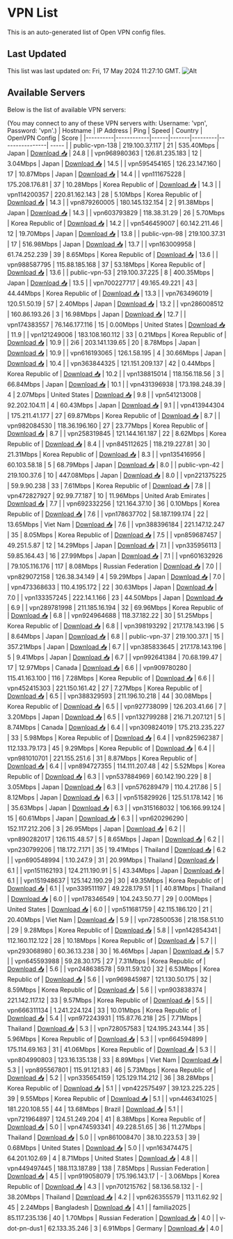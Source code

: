 # VPN List

This is an auto-generated list of Open VPN config files.

## Last Updated

This list was last updated on: Fri, 17 May 2024 11:27:10 GMT.
![Alt](https://repobeats.axiom.co/api/embed/186b98318ef1479477931607c1ad7d823f12451f.svg "Repobeats analytics image")

## Available Servers

Below is the list of available VPN servers:

(You may connect to any of these VPN servers with: Username: 'vpn', Password: 'vpn'.)
| Hostname | IP Address | Ping | Speed | Country | OpenVPN Config | Score |
|----------|------------|------|-------|---------|----------------| ----- |
| public-vpn-138 | 219.100.37.117 | 21 | 535.40Mbps | Japan | [Download 📥](./configs/server_0_JP.ovpn) | 24.8 |
| vpn968980363 | 126.81.235.183 | 12 | 3.04Mbps | Japan | [Download 📥](./configs/server_1_JP.ovpn) | 14.5 |
| vpn595454165 | 126.23.147.160 | 17 | 10.87Mbps | Japan | [Download 📥](./configs/server_2_JP.ovpn) | 14.4 |
| vpn111675228 | 175.208.176.81 | 37 | 10.28Mbps | Korea Republic of | [Download 📥](./configs/server_3_KR.ovpn) | 14.3 |
| vpn114200357 | 220.81.162.143 | 28 | 5.10Mbps | Korea Republic of | [Download 📥](./configs/server_4_KR.ovpn) | 14.3 |
| vpn879260005 | 180.145.132.154 | 2 | 91.38Mbps | Japan | [Download 📥](./configs/server_5_JP.ovpn) | 14.3 |
| vpn603793829 | 118.38.31.29 | 26 | 5.70Mbps | Korea Republic of | [Download 📥](./configs/server_6_KR.ovpn) | 14.2 |
| vpn546459007 | 60.142.211.46 | 12 | 19.70Mbps | Japan | [Download 📥](./configs/server_7_JP.ovpn) | 13.8 |
| public-vpn-98 | 219.100.37.31 | 17 | 516.98Mbps | Japan | [Download 📥](./configs/server_8_JP.ovpn) | 13.7 |
| vpn163009958 | 61.74.252.239 | 39 | 8.65Mbps | Korea Republic of | [Download 📥](./configs/server_9_KR.ovpn) | 13.6 |
| vpn988587795 | 115.88.185.168 | 37 | 53.18Mbps | Korea Republic of | [Download 📥](./configs/server_10_KR.ovpn) | 13.6 |
| public-vpn-53 | 219.100.37.225 | 8 | 400.35Mbps | Japan | [Download 📥](./configs/server_11_JP.ovpn) | 13.5 |
| vpn700227717 | 49.165.49.221 | 43 | 44.44Mbps | Korea Republic of | [Download 📥](./configs/server_12_KR.ovpn) | 13.3 |
| vpn763496019 | 120.51.50.19 | 57 | 2.40Mbps | Japan | [Download 📥](./configs/server_13_JP.ovpn) | 13.2 |
| vpn286008512 | 160.86.193.26 | 3 | 16.98Mbps | Japan | [Download 📥](./configs/server_14_JP.ovpn) | 12.7 |
| vpn174383557 | 76.146.177.116 | 15 | 0.00Mbps | United States | [Download 📥](./configs/server_15_US.ovpn) | 11.9 |
| vpn121249006 | 183.108.160.112 | 33 | 0.21Mbps | Korea Republic of | [Download 📥](./configs/server_16_KR.ovpn) | 10.9 |
| 2i6 | 203.141.139.65 | 20 | 8.78Mbps | Japan | [Download 📥](./configs/server_17_JP.ovpn) | 10.9 |
| vpn616193065 | 126.1.58.195 | 4 | 30.66Mbps | Japan | [Download 📥](./configs/server_18_JP.ovpn) | 10.4 |
| vpn363844325 | 121.151.209.137 | 42 | 0.44Mbps | Korea Republic of | [Download 📥](./configs/server_19_KR.ovpn) | 10.2 |
| vpn138815014 | 118.156.118.56 | 3 | 66.84Mbps | Japan | [Download 📥](./configs/server_20_JP.ovpn) | 10.1 |
| vpn431396938 | 173.198.248.39 | 4 | 2.07Mbps | United States | [Download 📥](./configs/server_21_US.ovpn) | 9.8 |
| vpn541213008 | 92.202.104.11 | 4 | 60.43Mbps | Japan | [Download 📥](./configs/server_22_JP.ovpn) | 9.1 |
| vpn413944304 | 175.211.41.177 | 27 | 69.87Mbps | Korea Republic of | [Download 📥](./configs/server_23_KR.ovpn) | 8.7 |
| vpn982084530 | 118.36.196.160 | 27 | 23.77Mbps | Korea Republic of | [Download 📥](./configs/server_24_KR.ovpn) | 8.7 |
| vpn258319845 | 121.144.161.187 | 22 | 8.62Mbps | Korea Republic of | [Download 📥](./configs/server_25_KR.ovpn) | 8.4 |
| vpn845112625 | 118.219.227.81 | 30 | 21.31Mbps | Korea Republic of | [Download 📥](./configs/server_26_KR.ovpn) | 8.3 |
| vpn135416956 | 60.103.58.18 | 5 | 68.79Mbps | Japan | [Download 📥](./configs/server_27_JP.ovpn) | 8.0 |
| public-vpn-42 | 219.100.37.6 | 10 | 447.08Mbps | Japan | [Download 📥](./configs/server_28_JP.ovpn) | 8.0 |
| vpn221375225 | 59.9.90.238 | 33 | 7.61Mbps | Korea Republic of | [Download 📥](./configs/server_29_KR.ovpn) | 7.8 |
| vpn472827927 | 92.99.77.187 | 10 | 11.96Mbps | United Arab Emirates | [Download 📥](./configs/server_30_AE.ovpn) | 7.7 |
| vpn692332256 | 121.164.37.10 | 36 | 0.10Mbps | Korea Republic of | [Download 📥](./configs/server_31_KR.ovpn) | 7.6 |
| vpn178637702 | 58.187.199.174 | 22 | 13.65Mbps | Viet Nam | [Download 📥](./configs/server_32_VN.ovpn) | 7.6 |
| vpn388396184 | 221.147.12.247 | 35 | 8.05Mbps | Korea Republic of | [Download 📥](./configs/server_33_KR.ovpn) | 7.5 |
| vpn859687457 | 49.251.5.87 | 12 | 14.29Mbps | Japan | [Download 📥](./configs/server_34_JP.ovpn) | 7.1 |
| vpn335956113 | 59.85.164.43 | 16 | 27.99Mbps | Japan | [Download 📥](./configs/server_35_JP.ovpn) | 7.1 |
| vpn601632926 | 79.105.116.176 | 117 | 8.08Mbps | Russian Federation | [Download 📥](./configs/server_36_RU.ovpn) | 7.0 |
| vpn829072158 | 126.38.34.149 | 4 | 59.29Mbps | Japan | [Download 📥](./configs/server_37_JP.ovpn) | 7.0 |
| vpn473368633 | 110.4.195.172 | 22 | 30.63Mbps | Japan | [Download 📥](./configs/server_38_JP.ovpn) | 7.0 |
| vpn133357245 | 222.14.1.166 | 23 | 44.50Mbps | Japan | [Download 📥](./configs/server_39_JP.ovpn) | 6.9 |
| vpn289781998 | 211.185.16.194 | 32 | 69.96Mbps | Korea Republic of | [Download 📥](./configs/server_40_KR.ovpn) | 6.8 |
| vpn924964688 | 118.37.182.22 | 30 | 51.25Mbps | Korea Republic of | [Download 📥](./configs/server_41_KR.ovpn) | 6.8 |
| vpn398193292 | 217.178.143.196 | 5 | 8.64Mbps | Japan | [Download 📥](./configs/server_42_JP.ovpn) | 6.8 |
| public-vpn-37 | 219.100.37.1 | 15 | 357.21Mbps | Japan | [Download 📥](./configs/server_43_JP.ovpn) | 6.7 |
| vpn385833645 | 217.178.143.196 | 5 | 9.41Mbps | Japan | [Download 📥](./configs/server_44_JP.ovpn) | 6.7 |
| vpn992641384 | 70.68.199.47 | 17 | 12.97Mbps | Canada | [Download 📥](./configs/server_45_CA.ovpn) | 6.6 |
| vpn909780280 | 115.41.163.100 | 116 | 7.28Mbps | Korea Republic of | [Download 📥](./configs/server_46_KR.ovpn) | 6.6 |
| vpn452415303 | 221.150.161.42 | 27 | 7.27Mbps | Korea Republic of | [Download 📥](./configs/server_47_KR.ovpn) | 6.5 |
| vpn388329593 | 211.196.10.218 | 44 | 30.08Mbps | Korea Republic of | [Download 📥](./configs/server_48_KR.ovpn) | 6.5 |
| vpn927738099 | 126.203.41.66 | 7 | 3.20Mbps | Japan | [Download 📥](./configs/server_49_JP.ovpn) | 6.5 |
| vpn132799288 | 216.71.207.121 | 5 | 8.74Mbps | Canada | [Download 📥](./configs/server_50_CA.ovpn) | 6.4 |
| vpn309824019 | 175.213.235.227 | 33 | 5.98Mbps | Korea Republic of | [Download 📥](./configs/server_51_KR.ovpn) | 6.4 |
| vpn825962387 | 112.133.79.173 | 45 | 9.29Mbps | Korea Republic of | [Download 📥](./configs/server_52_KR.ovpn) | 6.4 |
| vpn981010701 | 221.155.251.6 | 31 | 8.87Mbps | Korea Republic of | [Download 📥](./configs/server_53_KR.ovpn) | 6.4 |
| vpn894727355 | 114.111.207.48 | 42 | 5.52Mbps | Korea Republic of | [Download 📥](./configs/server_54_KR.ovpn) | 6.3 |
| vpn537884969 | 60.142.190.229 | 8 | 3.05Mbps | Japan | [Download 📥](./configs/server_55_JP.ovpn) | 6.3 |
| vpn576289479 | 110.4.217.86 | 5 | 8.12Mbps | Japan | [Download 📥](./configs/server_56_JP.ovpn) | 6.3 |
| vpn515829926 | 125.51.178.142 | 16 | 35.63Mbps | Japan | [Download 📥](./configs/server_57_JP.ovpn) | 6.3 |
| vpn315168032 | 106.166.99.124 | 15 | 60.61Mbps | Japan | [Download 📥](./configs/server_58_JP.ovpn) | 6.3 |
| vpn620296290 | 152.117.212.206 | 3 | 26.95Mbps | Japan | [Download 📥](./configs/server_59_JP.ovpn) | 6.2 |
| vpn890282017 | 126.115.48.57 | 5 | 8.65Mbps | Japan | [Download 📥](./configs/server_60_JP.ovpn) | 6.2 |
| vpn230799206 | 118.172.7.171 | 35 | 19.41Mbps | Thailand | [Download 📥](./configs/server_61_TH.ovpn) | 6.2 |
| vpn690548994 | 1.10.247.9 | 31 | 20.99Mbps | Thailand | [Download 📥](./configs/server_62_TH.ovpn) | 6.1 |
| vpn151162193 | 124.211.190.91 | 5 | 43.34Mbps | Japan | [Download 📥](./configs/server_63_JP.ovpn) | 6.1 |
| vpn151948637 | 125.142.190.29 | 30 | 49.35Mbps | Korea Republic of | [Download 📥](./configs/server_64_KR.ovpn) | 6.1 |
| vpn339511197 | 49.228.179.51 | 1 | 40.81Mbps | Thailand | [Download 📥](./configs/server_65_TH.ovpn) | 6.0 |
| vpn178346549 | 104.243.50.77 | 29 | 0.00Mbps | United States | [Download 📥](./configs/server_66_US.ovpn) | 6.0 |
| vpn511681759 | 42.115.186.120 | 21 | 20.40Mbps | Viet Nam | [Download 📥](./configs/server_67_VN.ovpn) | 5.9 |
| vpn728500536 | 218.158.51.10 | 29 | 9.28Mbps | Korea Republic of | [Download 📥](./configs/server_68_KR.ovpn) | 5.8 |
| vpn142854341 | 112.160.112.122 | 28 | 10.18Mbps | Korea Republic of | [Download 📥](./configs/server_69_KR.ovpn) | 5.7 |
| vpn293068980 | 60.36.13.238 | 30 | 16.46Mbps | Japan | [Download 📥](./configs/server_70_JP.ovpn) | 5.7 |
| vpn645593988 | 59.28.30.175 | 27 | 7.31Mbps | Korea Republic of | [Download 📥](./configs/server_71_KR.ovpn) | 5.6 |
| vpn248638578 | 59.11.59.120 | 32 | 6.53Mbps | Korea Republic of | [Download 📥](./configs/server_72_KR.ovpn) | 5.6 |
| vpn969845987 | 121.130.50.175 | 32 | 8.59Mbps | Korea Republic of | [Download 📥](./configs/server_73_KR.ovpn) | 5.6 |
| vpn903838374 | 221.142.117.12 | 33 | 9.57Mbps | Korea Republic of | [Download 📥](./configs/server_74_KR.ovpn) | 5.5 |
| vpn666311134 | 1.241.224.124 | 33 | 10.01Mbps | Korea Republic of | [Download 📥](./configs/server_75_KR.ovpn) | 5.4 |
| vpn972243931 | 115.87.76.218 | 25 | 7.71Mbps | Thailand | [Download 📥](./configs/server_76_TH.ovpn) | 5.3 |
| vpn728057583 | 124.195.243.144 | 35 | 5.96Mbps | Korea Republic of | [Download 📥](./configs/server_77_KR.ovpn) | 5.3 |
| vpn664594899 | 175.114.69.163 | 31 | 41.06Mbps | Korea Republic of | [Download 📥](./configs/server_78_KR.ovpn) | 5.3 |
| vpn804990803 | 123.16.135.138 | 33 | 8.89Mbps | Viet Nam | [Download 📥](./configs/server_79_VN.ovpn) | 5.3 |
| vpn895567801 | 115.91.121.83 | 46 | 5.73Mbps | Korea Republic of | [Download 📥](./configs/server_80_KR.ovpn) | 5.2 |
| vpn335654159 | 125.129.114.212 | 36 | 38.28Mbps | Korea Republic of | [Download 📥](./configs/server_81_KR.ovpn) | 5.1 |
| vpn422575497 | 39.123.225.225 | 39 | 9.55Mbps | Korea Republic of | [Download 📥](./configs/server_82_KR.ovpn) | 5.1 |
| vpn446341025 | 181.220.108.55 | 44 | 13.68Mbps | Brazil | [Download 📥](./configs/server_83_BR.ovpn) | 5.1 |
| vpn721964897 | 124.51.249.204 | 41 | 8.38Mbps | Korea Republic of | [Download 📥](./configs/server_84_KR.ovpn) | 5.0 |
| vpn474593341 | 49.228.51.65 | 36 | 11.27Mbps | Thailand | [Download 📥](./configs/server_85_TH.ovpn) | 5.0 |
| vpn861008470 | 38.10.223.53 | 39 | 0.68Mbps | United States | [Download 📥](./configs/server_86_US.ovpn) | 5.0 |
| vpn163474475 | 64.201.102.69 | 4 | 8.71Mbps | United States | [Download 📥](./configs/server_87_US.ovpn) | 4.8 |
| vpn449497445 | 188.113.187.89 | 138 | 7.85Mbps | Russian Federation | [Download 📥](./configs/server_88_RU.ovpn) | 4.5 |
| vpn919058079 | 175.196.143.17 | - | 3.06Mbps | Korea Republic of | [Download 📥](./configs/server_89_KR.ovpn) | 4.3 |
| vpn701215762 | 58.136.58.132 | - | 38.20Mbps | Thailand | [Download 📥](./configs/server_90_TH.ovpn) | 4.2 |
| vpn626355579 | 113.11.62.92 | 45 | 2.24Mbps | Bangladesh | [Download 📥](./configs/server_91_BD.ovpn) | 4.1 |
| familia2025 | 85.117.235.136 | 40 | 1.70Mbps | Russian Federation | [Download 📥](./configs/server_92_RU.ovpn) | 4.0 |
| v-dot-pn-dus1 | 62.133.35.246 | 3 | 6.91Mbps | Germany | [Download 📥](./configs/server_93_DE.ovpn) | 4.0 |
